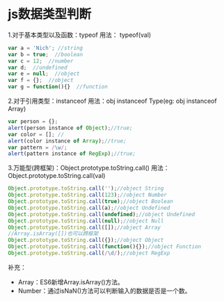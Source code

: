 # js数据类型判断

1.对于基本类型以及函数：typeof
用法： typeof(val)

```js
var a = 'Nich'; //string
var b = true;  //boolean
var c = 12;  //number
var d;  //undefined
var e = null;  //object
var f = {};  //object
var g = function(){}  //function
```

2.对于引用类型：instanceof
用法：obj instanceof Type(eg: obj instanceof Array) 

```js
var person = {};
alert(person instance of Object);//true;
var color = []; //
alert(color instance of Array);//true;
var pattern = /\w/;
alert(pattern instance of RegExp);//true;
```

3.万能型(跨框架)：Object.prototype.toString.call()
用法：Object.prototype.toString.call(val)

```js
Object.prototype.toString.call('');//object String
Object.prototype.toString.call(123);//object Number
Object.prototype.toString.call(true);//object Boolean
Object.prototype.toString.call(a);//object Undefined
Object.prototype.toString.call(undefined);//object Undefined
Object.prototype.toString.call(null);//object Null
Object.prototype.toString.call([]);//object Array
//Array.isArray([])也可以跨框架
Object.prototype.toString.call({});//object Object
Object.prototype.toString.call(function(){});//object Function
Object.prototype.toString.call(/\d/);//object RegExp
```

补充：

* Array：ES6新增Array.isArray()方法。
* Number：通过isNaN()方法可以判断输入的数据是否是一个数。
